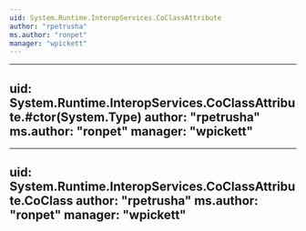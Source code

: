 ```yaml
---
uid: System.Runtime.InteropServices.CoClassAttribute
author: "rpetrusha"
ms.author: "ronpet"
manager: "wpickett"
---
```


---
uid: System.Runtime.InteropServices.CoClassAttribute.#ctor(System.Type)
author: "rpetrusha"
ms.author: "ronpet"
manager: "wpickett"
---

---
uid: System.Runtime.InteropServices.CoClassAttribute.CoClass
author: "rpetrusha"
ms.author: "ronpet"
manager: "wpickett"
---

